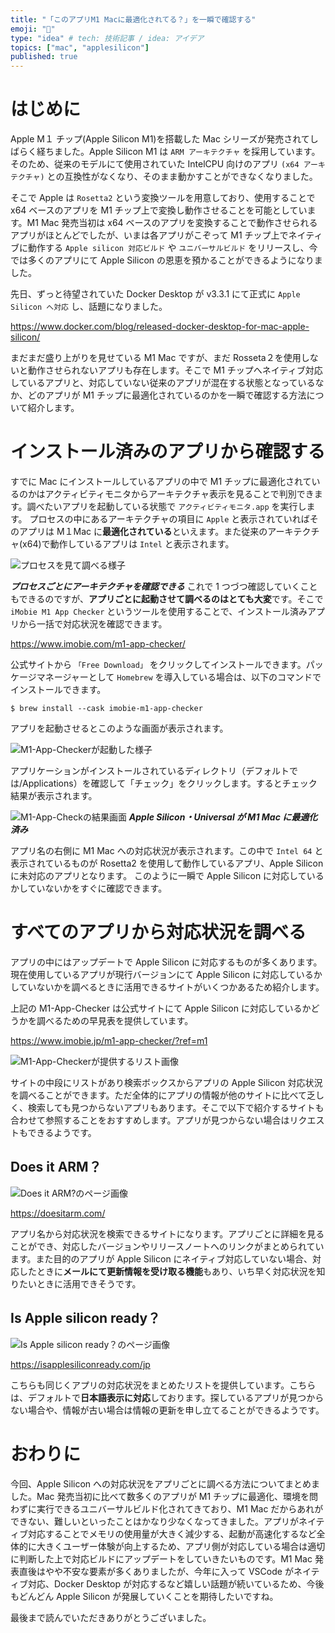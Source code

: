 ```yaml
---
title: "「このアプリM1 Macに最適化されてる？」を一瞬で確認する"
emoji: "🌱"
type: "idea" # tech: 技術記事 / idea: アイデア
topics: ["mac", "applesilicon"]
published: true
---
```


# はじめに

Apple M１ チップ(Apple Silicon M1)を搭載した Mac シリーズが発売されてしばらく経ちました。Apple Silicon M1 は `ARM アーキテクチャ` を採用しています。そのため、従来のモデルにて使用されていた IntelCPU 向けのアプリ `(x64 アーキテクチャ)` との互換性がなくなり、そのまま動かすことができなくなりました。

そこで Apple は `Rosetta2` という変換ツールを用意しており、使用することで x64 ベースのアプリを M1 チップ上で変換し動作させることを可能としています。M1 Mac 発売当初は x64 ベースのアプリを変換することで動作させられるアプリがほとんどでしたが、いまは各アプリがこぞって M1 チップ上でネイティブに動作する `Apple silicon 対応ビルド` や `ユニバーサルビルド` をリリースし、今では多くのアプリにて Apple Silicon の恩恵を預かることができるようになりました。

先日、ずっと待望されていた Docker Desktop が v3.3.1 にて正式に `Apple Silicon へ対応` し、話題になりました。

https://www.docker.com/blog/released-docker-desktop-for-mac-apple-silicon/

まだまだ盛り上がりを見せている M1 Mac ですが、まだ Rosseta２を使用しないと動作させられないアプリも存在します。そこで M1 チップへネイティブ対応しているアプリと、対応していない従来のアプリが混在する状態となっているなか、どのアプリが M1 チップに最適化されているのかを一瞬で確認する方法について紹介します。

# インストール済みのアプリから確認する

すでに Mac にインストールしているアプリの中で M1 チップに最適化されているのかはアクティビティモニタからアーキテクチャ表示を見ることで判別できます。調べたいアプリを起動している状態で `アクティビティモニタ.app` を実行します。
プロセスの中にあるアーキテクチャの項目に `Apple` と表示されていればそのアプリは M１Mac に**最適化されている**といえます。また従来のアーキテクチャ(x64)で動作しているアプリは `Intel` と表示されます。

![プロセスを見て調べる様子](https://storage.googleapis.com/zenn-user-upload/tfsrasc20r67jzy1unzbkbbubgts)

***プロセスごとにアーキテクチャを確認できる***
これで 1 つづつ確認していくこともできるのですが、**アプリごとに起動させて調べるのはとても大変**です。そこで `iMobie M1 App Checker` というツールを使用することで、インストール済みアプリから一括で対応状況を確認できます。

https://www.imobie.com/m1-app-checker/

公式サイトから `「Free Download」` をクリックしてインストールできます。パッケージマネージャーとして `Homebrew` を導入している場合は、以下のコマンドでインストールできます。

```shell:Terminal
$ brew install --cask imobie-m1-app-checker
```

アプリを起動させるとこのような画面が表示されます。

![M1-App-Checkerが起動した様子](https://storage.googleapis.com/zenn-user-upload/0si9fjy3uizcqutzipl5u9wqmgs2)

アプリケーションがインストールされているディレクトリ（デフォルトでは/Applications）を確認して「チェック」をクリックします。するとチェック結果が表示されます。

![M1-App-Checkの結果画面](https://storage.googleapis.com/zenn-user-upload/myi4j4psazwex1sm3qdo6384ufmz)
***Apple Silicon・Universal が M1 Mac に最適化済み***

アプリ名の右側に M1 Mac への対応状況が表示されます。この中で `Intel 64` と表示されているものが Rosetta2 を使用して動作しているアプリ、Apple Silicon に未対応のアプリとなります。
このように一瞬で Apple Silicon に対応しているかしていないかをすぐに確認できます。

# すべてのアプリから対応状況を調べる

アプリの中にはアップデートで Apple Silicon に対応するものが多くあります。現在使用しているアプリが現行バージョンにて Apple Silicon に対応しているかしていないかを調べるときに活用できるサイトがいくつかあるため紹介します。

上記の M1-App-Checker は公式サイトにて Apple Silicon に対応しているかどうかを調べるための早見表を提供しています。

https://www.imobie.jp/m1-app-checker/?ref=m1

![M1-App-Checkerが提供するリスト画像](https://storage.googleapis.com/zenn-user-upload/b73mxxgsgf4rhxda4g5q37e5lwbo)

サイトの中段にリストがあり検索ボックスからアプリの Apple Silicon 対応状況を調べることができます。ただ全体的にアプリの情報が他のサイトに比べて乏しく、検索しても見つからないアプリもあります。そこで以下で紹介するサイトも合わせて参照することをおすすめします。アプリが見つからない場合はリクエストもできるようです。

## Does it ARM？

![Does it ARM?のページ画像](https://storage.googleapis.com/zenn-user-upload/0wwsb2h4po7g1kurx201gbyqscpz)

https://doesitarm.com/

アプリ名から対応状況を検索できるサイトになります。アプリごとに詳細を見ることができ、対応したバージョンやリリースノートへのリンクがまとめられています。また目的のアプリが Apple Silicon にネイティブ対応していない場合、対応したときに**メールにて更新情報を受け取る機能**もあり、いち早く対応状況を知りたいときに活用できそうです。

## Is Apple silicon ready？

![Is Apple silicon ready？のページ画像](https://storage.googleapis.com/zenn-user-upload/3j4hp9lazkmwehywuttx7zobzu2d)

https://isapplesiliconready.com/jp

こちらも同じくアプリの対応状況をまとめたリストを提供しています。こちらは、デフォルトで**日本語表示に対応**しております。探しているアプリが見つからない場合や、情報が古い場合は情報の更新を申し立てることができるようです。

# おわりに

今回、Apple Silicon への対応状況をアプリごとに調べる方法についてまとめました。Mac 発売当初に比べて数多くのアプリが M1 チップに最適化、環境を問わずに実行できるユニバーサルビルド化されてきており、M1 Mac だからあれができない、難しいといったことはかなり少なくなってきました。アプリがネイティブ対応することでメモリの使用量が大きく減少する、起動が高速化するなど全体的に大きくユーザー体験が向上するため、アプリ側が対応している場合は適切に判断した上で対応ビルドにアップデートをしていきたいものです。M1 Mac 発表直後はやや不安な要素が多くありましたが、今年に入って VSCode がネイティブ対応、Docker Desktop が対応するなど嬉しい話題が続いているため、今後もどんどん Apple Silicon が発展していくことを期待したいですね。

最後まで読んでいただきありがとうございました。